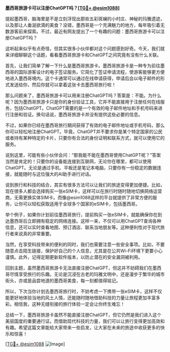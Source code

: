 **墨西哥旅游卡可以注册ChatGPT吗？[[TG💪+ @esim1088](https://t.me/s/esim1088)]**

提起墨西哥，脑海里是不是立刻浮现出那些五彩斑斓的小村庄、神秘的玛雅遗迹，以及那让人垂涎欲滴的美食？没错，墨西哥是一个充满魅力的地方，每年吸引着无数游客前来探索。不过，最近有网友提出了一个有趣的问题：墨西哥旅游卡可以注册ChatGPT吗？

这听起来似乎有点奇怪，但其实很多小伙伴都对这个问题感到好奇。今天，我们就来详细聊聊这个话题，看看墨西哥旅游卡和ChatGPT之间究竟有没有什么关联。

首先，让我们简单了解一下什么是墨西哥旅游卡。墨西哥旅游卡是一种专为前往墨西哥的国际游客设计的电子签证服务。它简化了签证申请流程，使游客能够更方便地进入墨西哥境内。这个卡通常可以通过在线申请获得，申请后会以电子邮件的形式发送给你，然后你就可以拿着这张卡去墨西哥旅行啦！

那么问题来了，墨西哥旅游卡可以用来注册ChatGPT吗？答案是：不能。为什么呢？因为墨西哥旅游卡只是你的身份验证工具，它并不能直接用于注册任何在线服务，包括ChatGPT。ChatGPT需要的是一个有效的电子邮件地址和手机号码来进行注册和验证。换句话说，墨西哥旅游卡并没有提供这些必要的信息。

不过，如果你已经在墨西哥旅行期间获得了有效的电子邮件地址或手机号码，那么你可以轻松地注册ChatGPT。毕竟，ChatGPT并不要求你是某个特定国家的公民或者持有某种特定的卡片，只要你有合法的身份证明和联系方式，就可以使用它的服务。

说到这里，可能有些小伙伴会问：“那我能不能在墨西哥使用ChatGPT呢？”答案当然是肯定的！只要你的设备能连接到互联网，无论你在哪里，都可以使用ChatGPT。无论是通过手机、平板还是笔记本电脑，只要你有一份稳定的数据连接，就能随时与这位强大的AI助手进行对话。

说到旅行和科技的结合，其实有很多方法可以让我们的旅途变得更加便捷。比如，现在很多人都会选择购买一张eSIM卡，这样可以在旅行时随时随地切换网络运营商，无需更换实体SIM卡。而像@esim1088这样的平台就提供了非常方便的服务，让你可以轻松获取适用于全球多个国家的eSIM卡，包括墨西哥。

举个例子，如果你计划前往墨西哥旅行，提前购买一张eSIM卡，就能确保你在到达墨西哥后立即拥有稳定的网络连接。这样一来，不仅可以用ChatGPT查询各种信息，还可以实时查看地图、预订酒店、联系当地朋友等。这种便利性对于现代旅行者来说真的非常重要。

当然，在享受科技带来的便利的同时，我们也需要注意一些安全事项。比如，不要随意点击陌生链接，保护好自己的个人信息，尤其是在公共Wi-Fi环境下更要小心谨慎。此外，记得定期更新软件版本，以防止潜在的安全漏洞被利用。

回到主题，虽然墨西哥旅游卡无法直接注册ChatGPT，但这并不妨碍我们在墨西哥尽情享受旅行的乐趣。无论是沉浸在古老的玛雅文明中，还是漫步于繁华的城市街头，亦或是品尝地道的墨西哥美食，每一刻都值得铭记。

所以，下次当你计划去墨西哥旅行时，不妨考虑一下携带一张eSIM卡，这样不仅能更好地体验当地的风土人情，还能随时随地借助科技的力量让旅程更加丰富多彩。相信我，这种无缝衔接的旅行体验一定会让你终生难忘！

总结一下，墨西哥旅游卡虽然不能直接注册ChatGPT，但它仍然是我们进入这个美丽国度的重要通行证。而借助现代科技的力量，我们可以让旅行变得更加高效和有趣。希望这篇文章能给大家带来一些启发，让大家在未来的旅途中收获更多的快乐和惊喜！

[[TG💪+ @esim1088](https://t.me/s/esim1088) ![Image](https://i.postimg.cc/4NQfJmqS/Snipaste-2025-05-13-00-14-12.png)]